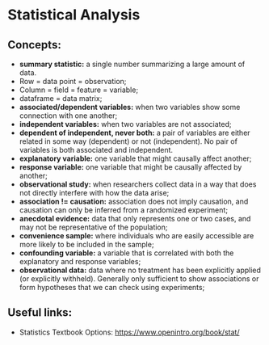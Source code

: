 # Statistical Analysis

## Concepts:

- **summary statistic:** a single number summarizing a large amount of data.
- Row = data point = observation;
- Column = field = feature = variable;
- dataframe = data matrix;
- **associated/dependent variables:** when two variables show some connection with one another;
- **independent variables:** when two variables are not associated;
- **dependent of independent, never both:** a pair of variables are either related in some way (dependent) or not (independent). No pair of
variables is both associated and independent.
- **explanatory variable:** one variable that might causally affect another;
- **response variable:** one variable that might be causally affected by another;
- **observational study:** when researchers collect data in a way that does not directly interfere with how the data arise;
- **association != causation:** association does not imply causation, and causation can only be inferred from a randomized experiment;
- **anecdotal evidence:** data that only represents one or two cases, and may not be representative of the population;
- **convenience sample:** where individuals who are easily accessible are more likely to be included in the sample;
- **confounding variable:** a variable that is correlated with both the explanatory and response variables;
- **observational data:** data where no treatment has been explicitly applied (or explicitly withheld). Generally only sufficient to show associations or form
hypotheses that we can check using experiments;

## Useful links:
- Statistics Textbook Options: https://www.openintro.org/book/stat/
